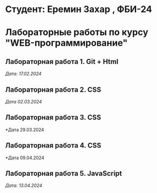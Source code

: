 # Студент: Еремин Захар , ФБИ-24

# Лабораторные работы по курсу "WEB-программирование"

## Лабораторная работа 1. Git + Html

*Дата: 17.02.2024*

## Лабораторная работа 2. CSS

*Дата 02.03.2024*

## Лабораторная работа 3. CSS

*Дата 29.03.2024

## Лабораторная работа 4. CSS

*Дата 09.04.2024

## Лабораторная работа 5. JavaScript

*Дата: 13.04.2024*


